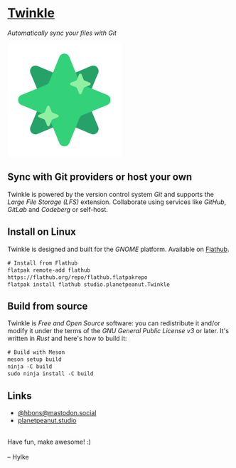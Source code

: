 # [Twinkle](https://github.com/hbons/twinkle)

*Automatically sync your files with Git*

![The Twinkle app icon](data/icons/scalable/studio.planetpeanut.Twinkle.svg)

## Sync with Git providers or host your own

Twinkle is powered by the version control system *Git* and supports the *Large File Storage (LFS)* extension. Collaborate using services like *GitHub*, *GitLab* and *Codeberg* or self-host.


## Install on Linux

Twinkle is designed and built for the *GNOME* platform. Available on [Flathub](https://flathub.org/).

```shell
# Install from Flathub
flatpak remote-add flathub https://flathub.org/repo/flathub.flatpakrepo
flatpak install flathub studio.planetpeanut.Twinkle
```


## Build from source

Twinkle is *Free and Open Source* software: you can redistribute it and/or modify it under the terms of the *GNU General Public License v3* or later. It's written in *Rust* and here's how to build it:

```shell
# Build with Meson
meson setup build
ninja -C build
sudo ninja install -C build
```


## Links

* [@hbons@mastodon.social](https://mastodon.social/@hbons)
* [planetpeanut.studio](https://planetpeanut.studio)

<br>
Have fun, make awesome! :)
<br>
<br>
– Hylke
